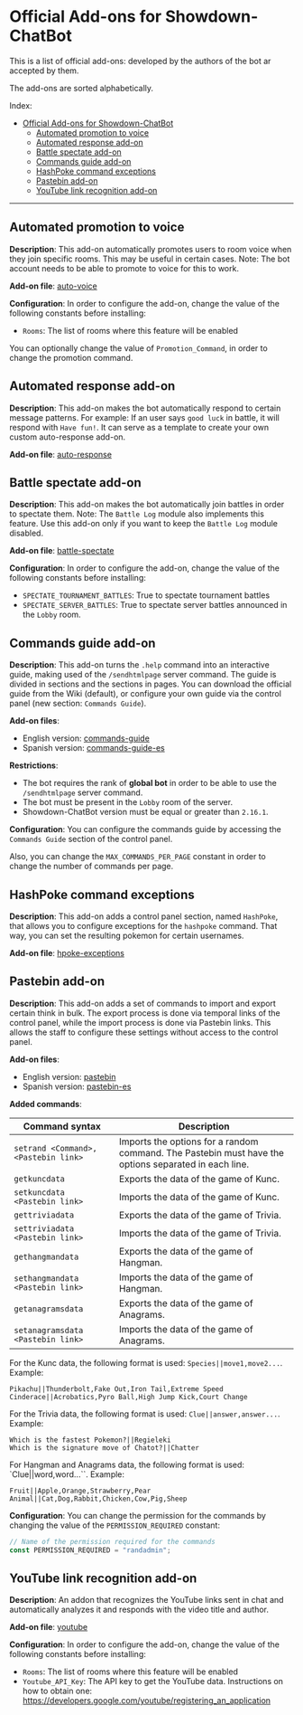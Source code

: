 # Official Add-ons for Showdown-ChatBot

This is a list of official add-ons: developed by the authors of the bot ar accepted by them.

The add-ons are sorted alphabetically.

Index:

- [Official Add-ons for Showdown-ChatBot](#official-add-ons-for-showdown-chatbot)
  - [Automated promotion to voice](#automated-promotion-to-voice)
  - [Automated response add-on](#automated-response-add-on)
  - [Battle spectate add-on](#battle-spectate-add-on)
  - [Commands guide add-on](#commands-guide-add-on)
  - [HashPoke command exceptions](#hashpoke-command-exceptions)
  - [Pastebin add-on](#pastebin-add-on)
  - [YouTube link recognition add-on](#youtube-link-recognition-add-on)

---

## Automated promotion to voice

**Description**: This add-on automatically promotes users to room voice when they join specific rooms. This may be useful in certain cases. Note: The bot account needs to be able to promote to voice for this to work.

**Add-on file**: [auto-voice](./auto-voice.js)

**Configuration**: In order to configure the add-on, change the value of the following constants before installing:

- `Rooms`: The list of rooms where this feature will be enabled

You can optionally change the value of `Promotion_Command`, in order to change the promotion command.

## Automated response add-on

**Description**: This add-on makes the bot automatically respond to certain message patterns. For example: If an user says `good luck` in battle, it will respond with `Have fun!`. It can serve as a template to create your own custom auto-response add-on.

**Add-on file**: [auto-response](./auto-response.js)

## Battle spectate add-on

**Description**: This add-on makes the bot automatically join battles in order to spectate them. Note: The `Battle Log` module also implements this feature. Use this add-on only if you want to keep the `Battle Log` module disabled.

**Add-on file**: [battle-spectate](./battle-spectate.js)

**Configuration**: In order to configure the add-on, change the value of the following constants before installing:

- `SPECTATE_TOURNAMENT_BATTLES`: True to spectate tournament battles
- `SPECTATE_SERVER_BATTLES`: True to spectate server battles announced in the `Lobby` room.

## Commands guide add-on

**Description**: This add-on turns the `.help` command into an interactive guide, making used of the `/sendhtmlpage` server command. The guide is divided in sections and the sections in pages. You can download the official guide from the Wiki (default), or configure your own guide via the control panel (new section: `Commands Guide`).

**Add-on files**:

- English version: [commands-guide](./commands-guide.js)
- Spanish version: [commands-guide-es](./commands-guide-es.js)

**Restrictions**:

- The bot requires the rank of **global bot** in order to be able to use the `/sendhtmlpage` server command.
- The bot must be present in the `Lobby` room of the server.
- Showdown-ChatBot version must be equal or greater than `2.16.1`.

**Configuration**: You can configure the commands guide by accessing the `Commands Guide` section of the control panel.

Also, you can change the `MAX_COMMANDS_PER_PAGE` constant in order to change the number of commands per page.

## HashPoke command exceptions

**Description**: This add-on adds a control panel section, named `HashPoke`, that allows you to configure exceptions for the `hashpoke` command. That way, you can set the resulting pokemon for certain usernames.

**Add-on file**: [hpoke-exceptions](./hpoke-exceptions.js)

## Pastebin add-on

**Description**: This add-on adds a set of commands to import and export certain think in bulk. The export process is done via temporal links of the control panel, while the import process is done via Pastebin links. This allows the staff to configure these settings without access to the control panel.

**Add-on files**:

- English version: [pastebin](./pastebin.js)
- Spanish version: [pastebin-es](./pastebin-es.js)

**Added commands**:

| Command syntax                       | Description                                                                                          |
| ------------------------------------ | ---------------------------------------------------------------------------------------------------- |
| `setrand <Command>, <Pastebin link>` | Imports the options for a random command. The Pastebin must have the options separated in each line. |
| `getkuncdata`                        | Exports the data of the game of Kunc.                                                                |
| `setkuncdata <Pastebin link>`        | Imports the data of the game of Kunc.                                                                |
| `gettriviadata`                      | Exports the data of the game of Trivia.                                                              |
| `settriviadata <Pastebin link>`      | Imports the data of the game of Trivia.                                                              |
| `gethangmandata`                     | Exports the data of the game of Hangman.                                                             |
| `sethangmandata <Pastebin link>`     | Imports the data of the game of Hangman.                                                             |
| `getanagramsdata`                    | Exports the data of the game of Anagrams.                                                            |
| `setanagramsdata <Pastebin link>`    | Imports the data of the game of Anagrams.                                                            |

For the Kunc data, the following format is used: `Species||move1,move2...`. Example:

```
Pikachu||Thunderbolt,Fake Out,Iron Tail,Extreme Speed
Cinderace||Acrobatics,Pyro Ball,High Jump Kick,Court Change
```

For the Trivia data, the following format is used: `Clue||answer,answer...`. Example:

```
Which is the fastest Pokemon?||Regieleki
Which is the signature move of Chatot?||Chatter
```

For Hangman and Anagrams data, the following format is used: `Clue||word,word...``. Example:

```
Fruit||Apple,Orange,Strawberry,Pear
Animal||Cat,Dog,Rabbit,Chicken,Cow,Pig,Sheep
```

**Configuration**: You can change the permission for the commands by changing the value of the `PERMISSION_REQUIRED` constant:

```js
// Name of the permission required for the commands
const PERMISSION_REQUIRED = "randadmin";
```

## YouTube link recognition add-on

**Description**: An addon that recognizes the YouTube links sent in chat and automatically analyzes it and responds with the video title and author.

**Add-on file**: [youtube](./youtube.js)

**Configuration**: In order to configure the add-on, change the value of the following constants before installing:

- `Rooms`: The list of rooms where this feature will be enabled
- `Youtube_API_Key`: The API key to get the YouTube data. Instructions on how to obtain one: https://developers.google.com/youtube/registering_an_application
